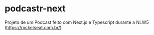 # podcastr-next
Projeto de um Podcast feito com Next.js e Typescript durante a NLW5 (https://rocketseat.com.br/)
